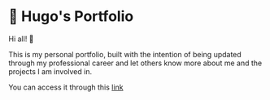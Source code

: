 # :standing_person: Hugo's Portfolio

Hi all! 👋

This is my personal portfolio, built with the intention of being updated through my professional career and let others know more about me and the projects I am involved in.

You can access it through this [link](https://xHugo21.github.io/portfolio)
